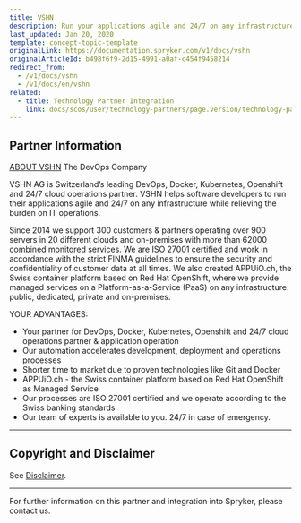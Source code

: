 ```yaml
---
title: VSHN
description: Run your applications agile and 24/7 on any infrastructure by integrating VSHN into the Spryker Commerce OS.
last_updated: Jan 20, 2020
template: concept-topic-template
originalLink: https://documentation.spryker.com/v1/docs/vshn
originalArticleId: b498f6f9-2d15-4991-a0af-c454f9458214
redirect_from:
  - /v1/docs/vshn
  - /v1/docs/en/vshn
related:
  - title: Technology Partner Integration
    link: docs/scos/user/technology-partners/page.version/technology-partners.html
---
```


## Partner Information
[ABOUT VSHN](https://vshn.ch/en/)
The DevOps Company

VSHN AG is Switzerland’s leading DevOps, Docker, Kubernetes, Openshift and 24/7 cloud operations partner. VSHN helps software developers to run their applications agile and 24/7 on any infrastructure while relieving the burden on IT operations.

Since 2014 we support 300 customers & partners operating over 900 servers in 20 different clouds and on-premises with more than 62000 combined monitored services. We are ISO 27001 certified and work in accordance with the strict FINMA guidelines to ensure the security and confidentiality of customer data at all times. We also created APPUiO.ch, the Swiss container platform based on Red Hat OpenShift, where we provide managed services on a Platform-as-a-Service (PaaS) on any infrastructure: public, dedicated, private and on-premises.

YOUR ADVANTAGES:

* Your partner for DevOps, Docker, Kubernetes, Openshift and 24/7 cloud operations partner & application operation
* Our automation accelerates development, deployment and operations processes
* Shorter time to market due to proven technologies like Git and Docker
* APPUiO.ch - the Swiss container platform based on Red Hat OpenShift as Managed Service
* Our processes are ISO 27001 certified and we operate according to the Swiss banking standards
* Our team of experts is available to you. 24/7 in case of emergency.

---

## Copyright and Disclaimer

See [Disclaimer](https://github.com/spryker/spryker-documentation).

---
For further information on this partner and integration into Spryker, please contact us.

<div class="hubspot-forms hubspot-forms--docs">
<div class="hubspot-form" id="hubspot-partners-1">
            <div class="script-embed" data-code="
                                            hbspt.forms.create({
				                                portalId: '2770802',
				                                formId: '163e11fb-e833-4638-86ae-a2ca4b929a41',
              	                                onFormReady: function() {
              		                                const hbsptInit = new CustomEvent('hbsptInit', {bubbles: true});
              		                                document.querySelector('#hubspot-partners-1').dispatchEvent(hbsptInit);
              	                                }
				                            });
            "></div>
</div>
</div>
